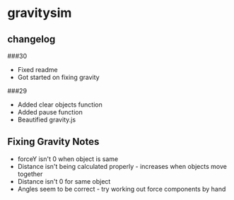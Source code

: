 gravitysim
==========

changelog
---------
###30
+ Fixed readme
+ Got started on fixing gravity

###29
+   Added clear objects function
+   Added pause function
+   Beautified gravity.js


Fixing Gravity Notes
--------------------
+   forceY isn't 0 when object is same
+   Distance isn't being calculated properly - increases when objects move together
+   Distance isn't 0 for same object
+   Angles seem to be correct - try working out force components by hand
